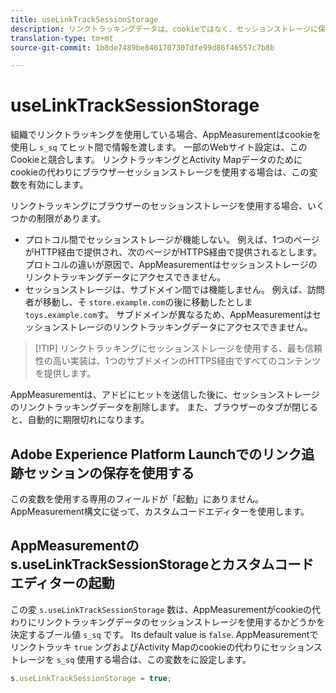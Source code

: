 ```yaml
---
title: useLinkTrackSessionStorage
description: リンクトラッキングデータは、cookieではなく、セッションストレージに保存します。
translation-type: tm+mt
source-git-commit: 1b8de7489be8461707307dfe99d86f46557c7b8b

---
```



# useLinkTrackSessionStorage

組織でリンクトラッキングを使用している場合、AppMeasurementはcookieを使用し `s_sq` てヒット間で情報を渡します。 一部のWebサイト設定は、このCookieと競合します。 リンクトラッキングとActivity Mapデータのためにcookieの代わりにブラウザーセッションストレージを使用する場合は、この変数を有効にします。

リンクトラッキングにブラウザーのセッションストレージを使用する場合、いくつかの制限があります。

* プロトコル間でセッションストレージが機能しない。 例えば、1つのページがHTTP経由で提供され、次のページがHTTPS経由で提供されるとします。 プロトコルの違いが原因で、AppMeasurementはセッションストレージのリンクトラッキングデータにアクセスできません。
* セッションストレージは、サブドメイン間では機能しません。 例えば、訪問者が移動し、そ `store.example.com`の後に移動したとしま `toys.example.com`す。 サブドメインが異なるため、AppMeasurementはセッションストレージのリンクトラッキングデータにアクセスできません。

> [!TIP] リンクトラッキングにセッションストレージを使用する、最も信頼性の高い実装は、1つのサブドメインのHTTPS経由ですべてのコンテンツを提供します。

AppMeasurementは、アドビにヒットを送信した後に、セッションストレージのリンクトラッキングデータを削除します。 また、ブラウザーのタブが閉じると、自動的に期限切れになります。

## Adobe Experience Platform Launchでのリンク追跡セッションの保存を使用する

この変数を使用する専用のフィールドが「起動」にありません。 AppMeasurement構文に従って、カスタムコードエディターを使用します。

## AppMeasurementのs.useLinkTrackSessionStorageとカスタムコードエディターの起動

この変 `s.useLinkTrackSessionStorage` 数は、AppMeasurementがcookieの代わりにリンクトラッキングデータのセッションストレージを使用するかどうかを決定するブール値 `s_sq` です。 Its default value is `false`. AppMeasurementでリンクトラッキ `true` ングおよびActivity Mapのcookieの代わりにセッションストレージを `s_sq` 使用する場合は、この変数をに設定します。

```js
s.useLinkTrackSessionStorage = true;
```
